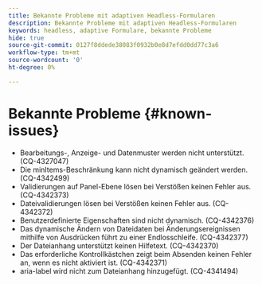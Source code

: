 ```yaml
---
title: Bekannte Probleme mit adaptiven Headless-Formularen
description: Bekannte Probleme mit adaptiven Headless-Formularen
keywords: headless, adaptive Formulare, bekannte Probleme
hide: true
source-git-commit: 0127f8ddede38083f0932b0e8d7efdd0dd77c3a6
workflow-type: tm+mt
source-wordcount: '0'
ht-degree: 0%

---
```



# Bekannte Probleme {#known-issues}

* Bearbeitungs-, Anzeige- und Datenmuster werden nicht unterstützt. (CQ-4327047)
* Die minItems-Beschränkung kann nicht dynamisch geändert werden. (CQ-4342499)
* Validierungen auf Panel-Ebene lösen bei Verstößen keinen Fehler aus. (CQ-4342373)
* Dateivalidierungen lösen bei Verstößen keinen Fehler aus. (CQ-4342372)
* Benutzerdefinierte Eigenschaften sind nicht dynamisch. (CQ-4342376)
* Das dynamische Ändern von Dateidaten bei Änderungsereignissen mithilfe von Ausdrücken führt zu einer Endlosschleife. (CQ-4342377)
* Der Dateianhang unterstützt keinen Hilfetext. (CQ-4342370)
* Das erforderliche Kontrollkästchen zeigt beim Absenden keinen Fehler an, wenn es nicht aktiviert ist. (CQ-4342371)
* aria-label wird nicht zum Dateianhang hinzugefügt. (CQ-4341494)

